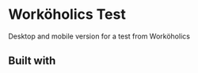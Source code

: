 <h1>Worköholics Test</h1>
<p>Desktop and mobile version for a test from Worköholics</p>
<h2>Built with</h2>
